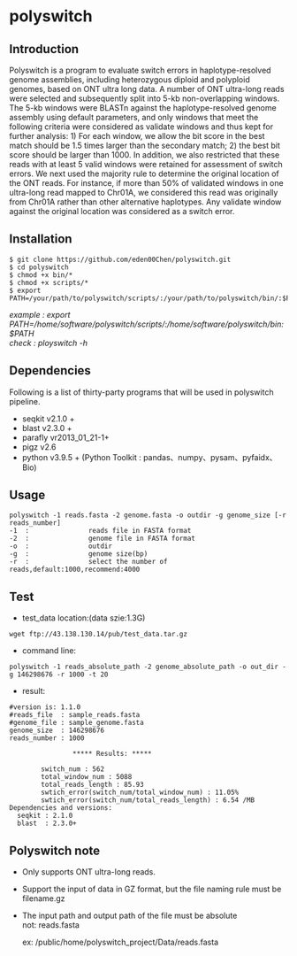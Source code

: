 # polyswitch
## Introduction
Polyswitch is a program to evaluate switch errors in haplotype-resolved genome assemblies, including heterozygous diploid and polyploid genomes, based on ONT ultra long data. A number of ONT ultra-long reads were selected and subsequently split into 5-kb non-overlapping windows. The 5-kb windows were BLASTn against the haplotype-resolved genome assembly using default parameters, and only windows that meet the following criteria were considered as validate windows and thus kept for further analysis: 1) For each window, we allow the bit score in the best match should be 1.5 times larger than the secondary match; 2) the best bit score should be larger than 1000. In addition, we also restricted that these reads with at least 5 valid windows were retained for assessment of switch errors. We next used the majority rule to determine the original location of the ONT reads. For instance, if more than 50% of validated windows in one ultra-long read mapped to Chr01A, we considered this read was originally from Chr01A rather than other alternative haplotypes. Any validate window against the original location was considered as a switch error.
## Installation
```
$ git clone https://github.com/eden00Chen/polyswitch.git
$ cd polyswitch
$ chmod +x bin/*
$ chmod +x scripts/*
$ export PATH=/your/path/to/polyswitch/scripts/:/your/path/to/polyswitch/bin/:$PATH
```
*example : export PATH=/home/software/polyswitch/scripts/:/home/software/polyswitch/bin:$PATH*  
*check : ployswitch -h*
## Dependencies
Following is a list of thirty-party programs that will be used in polyswitch pipeline.
* seqkit v2.1.0 +
* blast v2.3.0 +
* parafly vr2013_01_21-1+
* pigz v2.6
* python v3.9.5 + (Python Toolkit : pandas、numpy、pysam、pyfaidx、Bio)
## Usage
```
polyswitch -1 reads.fasta -2 genome.fasta -o outdir -g genome_size [-r reads_number]
-1  :               reads file in FASTA format
-2  :               genome file in FASTA format
-o  :               outdir
-g  :               genome size(bp)
-r  :               select the number of reads,default:1000,recommend:4000
```

## Test
* test_data location:(data szie:1.3G)
```
wget ftp://43.138.130.14/pub/test_data.tar.gz
```
* command line:
```
polyswitch -1 reads_absolute_path -2 genome_absolute_path -o out_dir -g 146298676 -r 1000 -t 20
```
* result:
```
#version is: 1.1.0
#reads_file  : sample_reads.fasta
#genome_file : sample_genome.fasta
genome_size  : 146298676
reads_number : 1000
                  
                ***** Results: *****
                  
		switch_num : 562
		total_window_num : 5088
		total_reads_length : 85.93
		swtich_error(switch_num/total_window_num) : 11.05%
		swtich_error(switch_num/total_reads_length) : 6.54 /MB
Dependencies and versions:
  seqkit : 2.1.0
  blast  : 2.3.0+
```
## Polyswitch note
* Only supports ONT ultra-long reads.
* Support the input of data in GZ format, but the file naming rule must be filename.gz
* The input path and output path of the file must be absolute                  
  not: reads.fasta
  
  ex: /public/home/polyswitch_project/Data/reads.fasta
